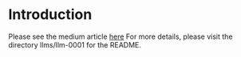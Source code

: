 # Introduction

Please see the medium article [here](https://medium.com/@halilagin/auto-deploying-and-auto-scaling-llm-models-on-kubernetes-ef57f98d4905)
For more details, please visit the directory llms/llm-0001 for the README.
